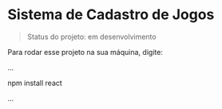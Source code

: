 <h1> Sistema de Cadastro de Jogos</h1>


> Status do projeto: em desenvolvimento

 Para rodar esse projeto na sua máquina, digite:
 
...

npm install react

... 
